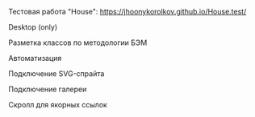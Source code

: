 Тестовая работа "House": https://jhoonykorolkov.github.io/House.test/

Desktop (only)

Разметка классов по методологии БЭМ

Автоматизация

Подключение SVG-спрайта

Подключение галереи

Скролл для якорных ссылок

